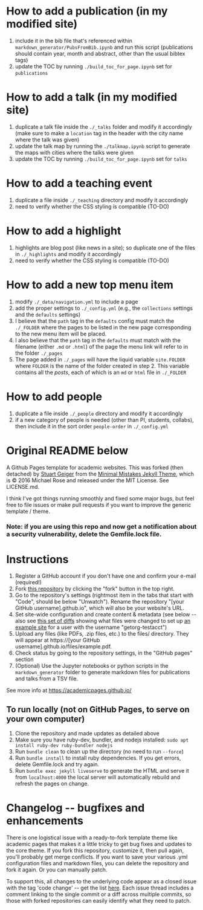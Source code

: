 # How to add a publication (in my modified site)
1. include it in the bib file that's referenced within `markdown_generator/PubsFromBib.ipynb` and run this script (publications should contain year, month and abstract, other than the usual bibtex tags)
2. update the TOC by running `./build_toc_for_page.ipynb` set for `publications`

# How to add a talk (in my modified site)
1. duplicate a talk file inside the `./_talks` folder and modify it accordingly (make sure to make a `location` tag in the header with the city name where the talk was given)
2. update the talk map by running the `./talkmap.ipynb` script to generate the maps with cities where the talks were given
3. update the TOC by running `./build_toc_for_page.ipynb` set for `talks`

# How to add a teaching event
1. duplicate a file inside `./_teaching` directory and modify it accordingly
2. need to verify whether the CSS styling is compatible (TO-DO)

# How to add a highlight
1. highlights are blog post (like news in a site); so duplicate one of the files in `./_highlights` and modify it accordingly
2. need to verify whether the CSS styling is compatible (TO-DO)

# How to add a new top menu item
1. modify `./_data/navigation.yml` to include a page
2. add the proper settings to `./_config.yml` (e.g., the `collections` settings and the `defaults` settings)
3. I believe that the `path` tag in the `defaults` config must match the `./_FOLDER` where the pages to be listed in the new page corresponding to the new menu item will be placed. 
4. I also believe that the `path` tag in the `defaults` must match with the filename (either `.md` or `.html`) of the page the menu link will refer to in the folder `./_pages`
5. The page added in `./_pages` will have the liquid variable `site.FOLDER` where `FOLDER` is the name of the folder created in step 2. This variable contains all the _posts_, each of which is an `md` or `html` file in `./_FOLDER`

# How to add people
1. duplicate a file inside `./_people` directory and modify it accordingly
3. if a new category of people is needed (other than PI, students, collabs), then include it in the sort order `people-order` in `./_config.yml`

# Original README below

A Github Pages template for academic websites. This was forked (then detached) by [Stuart Geiger](https://github.com/staeiou) from the [Minimal Mistakes Jekyll Theme](https://mmistakes.github.io/minimal-mistakes/), which is © 2016 Michael Rose and released under the MIT License. See LICENSE.md.

I think I've got things running smoothly and fixed some major bugs, but feel free to file issues or make pull requests if you want to improve the generic template / theme.

### Note: if you are using this repo and now get a notification about a security vulnerability, delete the Gemfile.lock file. 

# Instructions

1. Register a GitHub account if you don't have one and confirm your e-mail (required!)
1. Fork [this repository](https://github.com/academicpages/academicpages.github.io) by clicking the "fork" button in the top right. 
1. Go to the repository's settings (rightmost item in the tabs that start with "Code", should be below "Unwatch"). Rename the repository "[your GitHub username].github.io", which will also be your website's URL.
1. Set site-wide configuration and create content & metadata (see below -- also see [this set of diffs](http://archive.is/3TPas) showing what files were changed to set up [an example site](https://getorg-testacct.github.io) for a user with the username "getorg-testacct")
1. Upload any files (like PDFs, .zip files, etc.) to the files/ directory. They will appear at https://[your GitHub username].github.io/files/example.pdf.  
1. Check status by going to the repository settings, in the "GitHub pages" section
1. (Optional) Use the Jupyter notebooks or python scripts in the `markdown_generator` folder to generate markdown files for publications and talks from a TSV file.

See more info at https://academicpages.github.io/

## To run locally (not on GitHub Pages, to serve on your own computer)

1. Clone the repository and made updates as detailed above
1. Make sure you have ruby-dev, bundler, and nodejs installed: `sudo apt install ruby-dev ruby-bundler nodejs`
1. Run `bundle clean` to clean up the directory (no need to run `--force`)
1. Run `bundle install` to install ruby dependencies. If you get errors, delete Gemfile.lock and try again.
1. Run `bundle exec jekyll liveserve` to generate the HTML and serve it from `localhost:4000` the local server will automatically rebuild and refresh the pages on change.

# Changelog -- bugfixes and enhancements

There is one logistical issue with a ready-to-fork template theme like academic pages that makes it a little tricky to get bug fixes and updates to the core theme. If you fork this repository, customize it, then pull again, you'll probably get merge conflicts. If you want to save your various .yml configuration files and markdown files, you can delete the repository and fork it again. Or you can manually patch. 

To support this, all changes to the underlying code appear as a closed issue with the tag 'code change' -- get the list [here](https://github.com/academicpages/academicpages.github.io/issues?q=is%3Aclosed%20is%3Aissue%20label%3A%22code%20change%22%20). Each issue thread includes a comment linking to the single commit or a diff across multiple commits, so those with forked repositories can easily identify what they need to patch.
